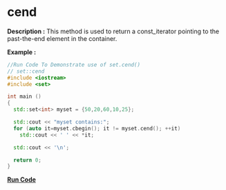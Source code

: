 # cend

**Description :**
    This method is used to return a const_iterator pointing to the past-the-end element in the container.

**Example :**
```cpp
//Run Code To Demonstrate use of set.cend()
// set::cend
#include <iostream>
#include <set>

int main ()
{
  std::set<int> myset = {50,20,60,10,25};

  std::cout << "myset contains:";
  for (auto it=myset.cbegin(); it != myset.cend(); ++it)
    std::cout << ' ' << *it;

  std::cout << '\n';

  return 0;
}
```

**[Run Code](https://ideone.com/O0nNei)**